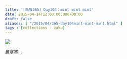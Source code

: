```yaml
---
title: '[白狼365] Day104：mint mint mint'
date: 2015-04-14T12:00:00.000+08:00
draft: false
aliases: [ "/2015/04/365-day104mint-mint-mint.html" ]
tags : [collections - zaku]
---
```


![](/images/zaku104.jpg)

鼻塞塞...
